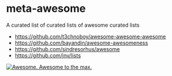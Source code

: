 meta-awesome
============

A curated list of curated lists of awesome curated lists

- https://github.com/t3chnoboy/awesome-awesome-awesome
- https://github.com/bayandin/awesome-awesomeness
- https://github.com/sindresorhus/awesome
- https://github.com/jnv/lists

[![Awesome. Awesome to the max.](https://img.youtube.com/vi/K0ll5yizGLo/0.jpg)](https://www.youtube.com/watch?v=K0ll5yizGLo)
